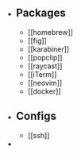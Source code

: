 - ## Packages
	- [[homebrew]]
	- [[fig]]
	- [[karabiner]]
	- [[popclip]]
	- [[raycast]]
	- [[iTerm]]
	- [[neovim]]
	- [[docker]]
- ## Configs
	- [[ssh]]
-